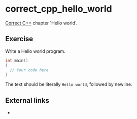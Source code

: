 # correct_cpp_hello_world

[Correct C++](https://github.com/richelbilderbeek/correct_cpp) chapter 'Hello world'.

## Exercise

Write a Hello world program.

```c++
int main()
{
  // Your code here
}
```

The text should be literally `Hello world`, followed by newline.

## External links

 * 

